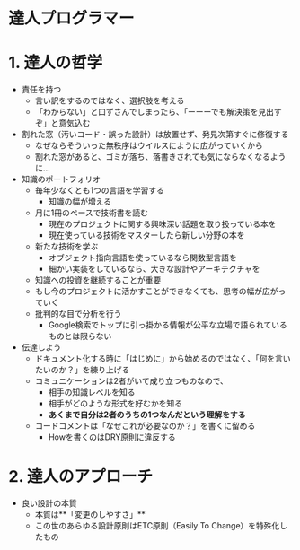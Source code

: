 # 達人プログラマー

# 1. 達人の哲学

- 責任を持つ
  - 言い訳をするのではなく、選択肢を考える
  - 「わからない」と口ずさんでしまったら、「ーーーでも解決策を見出すぞ」と意気込む
- 割れた窓（汚いコード・誤った設計）は放置せず、発見次第すぐに修復する
  - なぜならそういった無秩序はウイルスにように広がっていくから
  - 割れた窓があると、ゴミが落ち、落書きされても気にならなくなるように...
- 知識のポートフォリオ
  - 毎年少なくとも1つの言語を学習する
    - 知識の幅が増える
  - 月に1冊のペースで技術書を読む
    - 現在のプロジェクトに関する興味深い話題を取り扱っている本を
    - 現在使っている技術をマスターしたら新しい分野の本を
  - 新たな技術を学ぶ
    - オブジェクト指向言語を使っているなら関数型言語を
    - 細かい実装をしているなら、大きな設計やアーキテクチャを
  - 知識への投資を継続することが重要
  - もし今のプロジェクトに活かすことができなくても、思考の幅が広がっていく
  - 批判的な目で分析を行う
    - Google検索でトップに引っ掛かる情報が公平な立場で語られているものとは限らない
- 伝達しよう
  - ドキュメント化する時に「はじめに」から始めるのではなく、「何を言いたいのか？」を練り上げる
  - コミュニケーションは2者がいて成り立つものなので、
    - 相手の知識レベルを知る
    - 相手がどのような形式を好むかを知る
    - **あくまで自分は2者のうちの1つなんだという理解をする**
  - コードコメントは「なぜこれが必要なのか？」を書くに留める
    - Howを書くのはDRY原則に違反する

# 2. 達人のアプローチ

- 良い設計の本質
  - 本質は**「変更のしやすさ」**
  - この世のあらゆる設計原則はETC原則（Easily To Change）を特殊化したもの